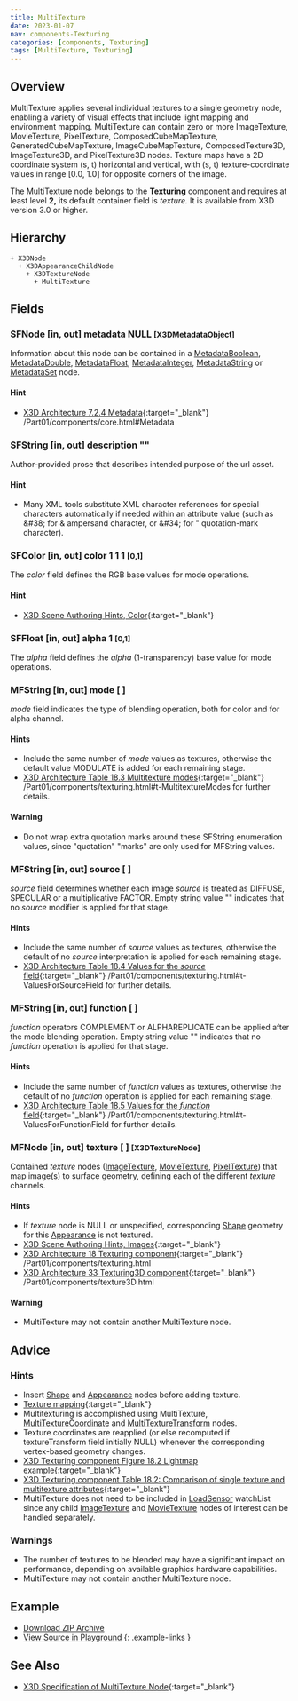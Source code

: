```yaml
---
title: MultiTexture
date: 2023-01-07
nav: components-Texturing
categories: [components, Texturing]
tags: [MultiTexture, Texturing]
---
```

<style>
.post h3 {
  word-spacing: 0.2em;
}
</style>

## Overview

MultiTexture applies several individual textures to a single geometry node, enabling a variety of visual effects that include light mapping and environment mapping. MultiTexture can contain zero or more ImageTexture, MovieTexture, PixelTexture, ComposedCubeMapTexture, GeneratedCubeMapTexture, ImageCubeMapTexture, ComposedTexture3D, ImageTexture3D, and PixelTexture3D nodes. Texture maps have a 2D coordinate system (s, t) horizontal and vertical, with (s, t) texture-coordinate values in range [0.0, 1.0] for opposite corners of the image.

The MultiTexture node belongs to the **Texturing** component and requires at least level **2,** its default container field is *texture.* It is available from X3D version 3.0 or higher.

## Hierarchy

```
+ X3DNode
  + X3DAppearanceChildNode
    + X3DTextureNode
      + MultiTexture
```

## Fields

### SFNode [in, out] **metadata** NULL <small>[X3DMetadataObject]</small>

Information about this node can be contained in a [MetadataBoolean](/x_ite/components/core/metadataboolean/), [MetadataDouble](/x_ite/components/core/metadatadouble/), [MetadataFloat](/x_ite/components/core/metadatafloat/), [MetadataInteger](/x_ite/components/core/metadatainteger/), [MetadataString](/x_ite/components/core/metadatastring/) or [MetadataSet](/x_ite/components/core/metadataset/) node.

#### Hint

- [X3D Architecture 7.2.4 Metadata](https://www.web3d.org/specifications/X3Dv4/ISO-IEC19775-1v4-IS){:target="_blank"} /Part01/components/core.html#Metadata

### SFString [in, out] **description** ""

Author-provided prose that describes intended purpose of the url asset.

#### Hint

- Many XML tools substitute XML character references for special characters automatically if needed within an attribute value (such as &amp;#38; for &amp; ampersand character, or &amp;#34; for " quotation-mark character).

### SFColor [in, out] **color** 1 1 1 <small>[0,1]</small>

The *color* field defines the RGB base values for mode operations.

#### Hint

- [X3D Scene Authoring Hints, Color](https://www.web3d.org/x3d/content/examples/X3dSceneAuthoringHints.html#Color){:target="_blank"}

### SFFloat [in, out] **alpha** 1 <small>[0,1]</small>

The *alpha* field defines the *alpha* (1-transparency) base value for mode operations.

### MFString [in, out] **mode** [ ]

*mode* field indicates the type of blending operation, both for color and for alpha channel.

#### Hints

- Include the same number of *mode* values as textures, otherwise the default value MODULATE is added for each remaining stage.
- [X3D Architecture Table 18.3 Multitexture modes](https://www.web3d.org/specifications/X3Dv4/ISO-IEC19775-1v4-IS){:target="_blank"} /Part01/components/texturing.html#t-MultitextureModes for further details.

#### Warning

- Do not wrap extra quotation marks around these SFString enumeration values, since "quotation" "marks" are only used for MFString values.

### MFString [in, out] **source** [ ]

*source* field determines whether each image *source* is treated as DIFFUSE, SPECULAR or a multiplicative FACTOR. Empty string value "" indicates that no *source* modifier is applied for that stage.

#### Hints

- Include the same number of *source* values as textures, otherwise the default of no *source* interpretation is applied for each remaining stage.
- [X3D Architecture Table 18.4 Values for the *source* field](https://www.web3d.org/specifications/X3Dv4/ISO-IEC19775-1v4-IS){:target="_blank"} /Part01/components/texturing.html#t-ValuesForSourceField for further details.

### MFString [in, out] **function** [ ]

*function* operators COMPLEMENT or ALPHAREPLICATE can be applied after the mode blending operation. Empty string value "" indicates that no *function* operation is applied for that stage.

#### Hints

- Include the same number of *function* values as textures, otherwise the default of no *function* operation is applied for each remaining stage.
- [X3D Architecture Table 18.5 Values for the *function* field](https://www.web3d.org/specifications/X3Dv4/ISO-IEC19775-1v4-IS){:target="_blank"} /Part01/components/texturing.html#t-ValuesForFunctionField for further details.

### MFNode [in, out] **texture** [ ] <small>[X3DTextureNode]</small>

Contained *texture* nodes ([ImageTexture](/x_ite/components/texturing/imagetexture/), [MovieTexture](/x_ite/components/texturing/movietexture/), [PixelTexture](/x_ite/components/texturing/pixeltexture/)) that map image(s) to surface geometry, defining each of the different *texture* channels.

#### Hints

- If *texture* node is NULL or unspecified, corresponding [Shape](/x_ite/components/shape/shape/) geometry for this [Appearance](/x_ite/components/shape/appearance/) is not textured.
- [X3D Scene Authoring Hints, Images](https://www.web3d.org/x3d/content/examples/X3dSceneAuthoringHints.html#Images){:target="_blank"}
- [X3D Architecture 18 Texturing component](https://www.web3d.org/specifications/X3Dv4/ISO-IEC19775-1v4-IS){:target="_blank"} /Part01/components/texturing.html
- [X3D Architecture 33 Texturing3D component](https://www.web3d.org/specifications/X3Dv4/ISO-IEC19775-1v4-IS){:target="_blank"} /Part01/components/texture3D.html

#### Warning

- MultiTexture may not contain another MultiTexture node.

## Advice

### Hints

- Insert [Shape](/x_ite/components/shape/shape/) and [Appearance](/x_ite/components/shape/appearance/) nodes before adding texture.
- [Texture mapping](https://en.wikipedia.org/wiki/Texture_mapping){:target="_blank"}
- Multitexturing is accomplished using MultiTexture, [MultiTextureCoordinate](/x_ite/components/texturing/multitexturecoordinate/) and [MultiTextureTransform](/x_ite/components/texturing/multitexturetransform/) nodes.
- Texture coordinates are reapplied (or else recomputed if textureTransform field initially NULL) whenever the corresponding vertex-based geometry changes.
- [X3D Texturing component Figure 18.2 Lightmap example](https://www.web3d.org/documents/specifications/19775-1/V3.3/Part01/components/texturing.html#f-Lightmapexample){:target="_blank"}
- [X3D Texturing component Table 18.2: Comparison of single texture and multitexture attributes](https://www.web3d.org/documents/specifications/19775-1/V3.3/Part01/components/texturing.html#t-SingleAndMultitextureAttrs){:target="_blank"}
- MultiTexture does not need to be included in [LoadSensor](/x_ite/components/networking/loadsensor/) watchList since any child [ImageTexture](/x_ite/components/texturing/imagetexture/) and [MovieTexture](/x_ite/components/texturing/movietexture/) nodes of interest can be handled separately.

### Warnings

- The number of textures to be blended may have a significant impact on performance, depending on available graphics hardware capabilities.
- MultiTexture may not contain another MultiTexture node.

## Example

<x3d-canvas src="https://create3000.github.io/media/examples/Texturing/MultiTexture/MultiTexture.x3d" update="auto"></x3d-canvas>

- [Download ZIP Archive](https://create3000.github.io/media/examples/Texturing/MultiTexture/MultiTexture.zip)
- [View Source in Playground](/x_ite/playground/?url=https://create3000.github.io/media/examples/Texturing/MultiTexture/MultiTexture.x3d)
{: .example-links }

## See Also

- [X3D Specification of MultiTexture Node](https://www.web3d.org/documents/specifications/19775-1/V4.0/Part01/components/texturing.html#MultiTexture){:target="_blank"}
